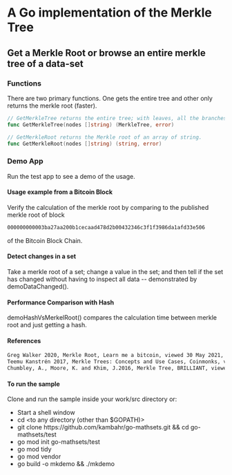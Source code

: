 # A Go implementation of the Merkle Tree

## Get a Merkle Root or browse an entire merkle tree of a data-set

### Functions
There are two primary functions. One gets the entire tree and other only returns the merkle root (faster).

``` go
// GetMerkleTree returns the entire tree; with leaves, all the branches and the root of the tree.
func GetMerkleTree(nodes []string) (MerkleTree, error)

// GetMerkleRoot returns the Merkle root of an array of string.
func GetMerkleRoot(nodes []string) (string, error)
```

### Demo App
Run the test app to see a demo of the usage.

#### Usage example from a Bitcoin Block 
Verify the calculation of the merkle root by comparing to the published merkle root of block 
``` bash
000000000003ba27aa200b1cecaad478d2b00432346c3f1f3986da1afd33e506
```
of the Bitcoin Block Chain.


#### Detect changes in a set
Take a merkle root of a set; change a value in the set; and then tell if the set has changed without having to inspect all data -- demonstrated by demoDataChanged().

#### Performance Comparison with Hash

demoHashVsMerkelRoot() compares the calculation time between merkle root and just getting a hash.


#### References
``` bash
Greg Walker 2020, Merkle Root, Learn me a bitcoin, viewed 30 May 2021, <https://learnmeabitcoin.com/technical/merkle-root>
Teemu Kanstrén 2017, Merkle Trees: Concepts and Use Cases, Coinmonks, viewed 30 May 2021, <https://medium.com/coinmonks/merkle-trees-concepts-and-use-cases-5da873702318>
Chumbley, A., Moore, K. and Khim, J.2016, Merkle Tree, BRILLIANT, viewed 30 May 2021, <https://brilliant.org/wiki/merkle-tree/>
```

#### To run the sample
Clone and run the sample inside your work/src directory or:

- Start a shell window
- cd &lt;to any directory (other than $GOPATH)&gt;
- git clone https:&#47;&#47;github.com&#47;kambahr/go-mathsets.git && cd go-mathsets/test
- go mod init go-mathsets/test
- go mod tidy
- go mod vendor
- go build -o mkdemo && ./mkdemo
